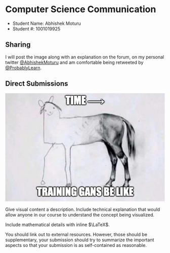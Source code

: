 # Computer Science Communication

- Student Name: Abhishek Moturu
- Student #: 1001019925

## Sharing

I will post the image along with an explanation on the forum, on my personal twitter [@AbhishekMoturu](https://twitter.com/AbhishekMoturu) and am comfortable being retweeted by [@ProbablyLearn](https://twitter.com/ProbablyLearn).

## Direct Submissions

![](./gan-horse.png)

Give visual content a description. Include technical explanation that would allow anyone in our course to understand the concept being visualized.

Include mathematical details with inline $\LaTeX$.

You should link out to external resources. However, those should be supplementary, your submission should try to summarize the important aspects so that your submission is as self-contained as reasonable.
